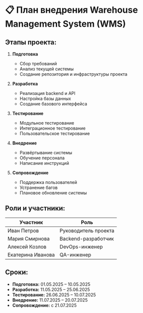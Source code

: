 # 📋 План внедрения Warehouse Management System (WMS)

## Этапы проекта:

1. **Подготовка**
   - Сбор требований
   - Анализ текущей системы
   - Создание репозитория и инфраструктуры проекта

2. **Разработка**
   - Реализация backend и API
   - Настройка базы данных
   - Создание базового интерфейса

3. **Тестирование**
   - Модульное тестирование
   - Интеграционное тестирование
   - Пользовательское тестирование

4. **Внедрение**
   - Развёртывание системы
   - Обучение персонала
   - Написание инструкций

5. **Сопровождение**
   - Поддержка пользователей
   - Устранение багов
   - Плановое обновление системы

## Роли и участники:

| Участник            | Роль                  |
|---------------------|-----------------------|
| Иван Петров         | Руководитель проекта  |
| Мария Смирнова      | Backend-разработчик   |
| Алексей Козлов      | DevOps-инженер        |
| Екатерина Иванова   | QA-инженер            |

## Сроки:

- **Подготовка:** 01.05.2025 – 10.05.2025  
- **Разработка:** 11.05.2025 – 25.06.2025  
- **Тестирование:** 26.06.2025 – 10.07.2025  
- **Внедрение:** 11.07.2025 – 20.07.2025  
- **Сопровождение:** с 21.07.2025

